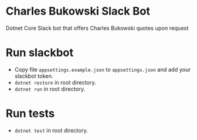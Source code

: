 # Charles Bukowski Slack Bot
Dotnet Core Slack bot that offers Charles Bukowski quotes upon request

# Run slackbot
- Copy file `appsettings.example.json` to `appsettings.json` and add your slackbot token.
- `dotnet restore` in root directory.
- `dotnet run` in root directory.

# Run tests
- `dotnet test` in root directory.